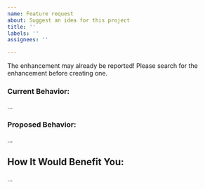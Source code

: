 ```yaml
---
name: Feature request
about: Suggest an idea for this project
title: ''
labels: ''
assignees: ''

---
```


The enhancement may already be reported! Please search for the enhancement before creating one.

### Current Behavior:

...

### Proposed Behavior:

...

## How It Would Benefit You:

...
